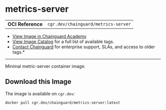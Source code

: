 <!--monopod:start-->
# metrics-server
| | |
| - | - |
| **OCI Reference** | `cgr.dev/chainguard/metrics-server` |


* [View Image in Chainguard Academy](https://edu.chainguard.dev/chainguard/chainguard-images/reference/metrics-server/overview/)
* [View Image Catalog](https://console.enforce.dev/images/catalog) for a full list of available tags.
* [Contact Chainguard](https://www.chainguard.dev/chainguard-images) for enterprise support, SLAs, and access to older tags.*

---
<!--monopod:end-->

<!--overview:start-->
Minimal metric-server container image.
<!--overview:end-->

<!--getting:start-->
## Download this Image
The image is available on `cgr.dev`:

```
docker pull cgr.dev/chainguard/metrics-server:latest
```
<!--getting:end-->

<!--body:start-->
<!--body:end-->

